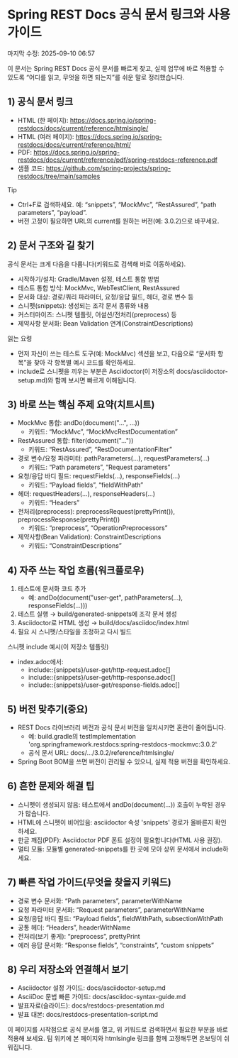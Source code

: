 # Spring REST Docs 공식 문서 링크와 사용 가이드

마지막 수정: 2025-09-10 06:57

이 문서는 Spring REST Docs 공식 문서를 빠르게 찾고, 실제 업무에 바로 적용할 수 있도록 “어디를 읽고, 무엇을 하면 되는지”를 쉬운 말로 정리했습니다.

## 1) 공식 문서 링크
- HTML (한 페이지): https://docs.spring.io/spring-restdocs/docs/current/reference/htmlsingle/
- HTML (여러 페이지): https://docs.spring.io/spring-restdocs/docs/current/reference/html/
- PDF: https://docs.spring.io/spring-restdocs/docs/current/reference/pdf/spring-restdocs-reference.pdf
- 샘플 코드: https://github.com/spring-projects/spring-restdocs/tree/main/samples

Tip
- Ctrl+F로 검색하세요. 예: “snippets”, “MockMvc”, “RestAssured”, “path parameters”, “payload”.
- 버전 고정이 필요하면 URL의 current를 원하는 버전(예: 3.0.2)으로 바꾸세요.

## 2) 문서 구조와 길 찾기
공식 문서는 크게 다음을 다룹니다(키워드로 검색해 바로 이동하세요).
- 시작하기/설치: Gradle/Maven 설정, 테스트 통합 방법
- 테스트 통합 방식: MockMvc, WebTestClient, RestAssured
- 문서화 대상: 경로/쿼리 파라미터, 요청/응답 필드, 헤더, 경로 변수 등
- 스니펫(snippets): 생성되는 조각 문서 종류와 내용
- 커스터마이즈: 스니펫 템플릿, 어설션/전처리(preprocess) 등
- 제약사항 문서화: Bean Validation 연계(ConstraintDescriptions)

읽는 요령
- 먼저 자신이 쓰는 테스트 도구(예: MockMvc) 섹션을 보고, 다음으로 “문서화 항목”을 찾아 각 항목별 예시 코드를 확인하세요.
- include로 스니펫을 끼우는 부분은 Asciidoctor(이 저장소의 docs/asciidoctor-setup.md)와 함께 보시면 빠르게 이해됩니다.

## 3) 바로 쓰는 핵심 주제 요약(치트시트)
- MockMvc 통합: andDo(document("...", ...))
  - 키워드: “MockMvc”, “MockMvcRestDocumentation”
- RestAssured 통합: filter(document("..."))
  - 키워드: “RestAssured”, “RestDocumentationFilter”
- 경로 변수/요청 파라미터: pathParameters(...), requestParameters(...)
  - 키워드: “Path parameters”, “Request parameters”
- 요청/응답 바디 필드: requestFields(...), responseFields(...)
  - 키워드: “Payload fields”, “fieldWithPath”
- 헤더: requestHeaders(...), responseHeaders(...)
  - 키워드: “Headers”
- 전처리(preprocess): preprocessRequest(prettyPrint()), preprocessResponse(prettyPrint())
  - 키워드: “preprocess”, “OperationPreprocessors”
- 제약사항(Bean Validation): ConstraintDescriptions
  - 키워드: “ConstraintDescriptions”

## 4) 자주 쓰는 작업 흐름(워크플로우)
1. 테스트에 문서화 코드 추가
   - 예: andDo(document("user-get", pathParameters(...), responseFields(...)))
2. 테스트 실행 → build/generated-snippets에 조각 문서 생성
3. Asciidoctor로 HTML 생성 → build/docs/asciidoc/index.html
4. 필요 시 스니펫/스타일을 조정하고 다시 빌드

스니펫 include 예시(이 저장소 템플릿)
- index.adoc에서:
  - include::{snippets}/user-get/http-request.adoc[]
  - include::{snippets}/user-get/http-response.adoc[]
  - include::{snippets}/user-get/response-fields.adoc[]

## 5) 버전 맞추기(중요)
- REST Docs 라이브러리 버전과 공식 문서 버전을 일치시키면 혼란이 줄어듭니다.
  - 예: build.gradle의 testImplementation 'org.springframework.restdocs:spring-restdocs-mockmvc:3.0.2'
  - 공식 문서 URL: docs/.../3.0.2/reference/htmlsingle/
- Spring Boot BOM을 쓰면 버전이 관리될 수 있으니, 실제 적용 버전을 확인하세요.

## 6) 흔한 문제와 해결 팁
- 스니펫이 생성되지 않음: 테스트에서 andDo(document(...)) 호출이 누락된 경우가 많습니다.
- HTML에 스니펫이 비어있음: asciidoctor 속성 'snippets' 경로가 올바른지 확인하세요.
- 한글 깨짐(PDF): Asciidoctor PDF 폰트 설정이 필요합니다(HTML 사용 권장).
- 멀티 모듈: 모듈별 generated-snippets를 한 곳에 모아 상위 문서에서 include하세요.

## 7) 빠른 작업 가이드(무엇을 찾을지 키워드)
- 경로 변수 문서화: “Path parameters”, parameterWithName
- 요청 파라미터 문서화: “Request parameters”, parameterWithName
- 요청/응답 바디 필드: “Payload fields”, fieldWithPath, subsectionWithPath
- 공통 헤더: “Headers”, headerWithName
- 전처리(보기 좋게): “preprocess”, prettyPrint
- 에러 응답 문서화: “Response fields”, “constraints”, “custom snippets”

## 8) 우리 저장소와 연결해서 보기
- Asciidoctor 설정 가이드: docs/asciidoctor-setup.md
- AsciiDoc 문법 빠른 가이드: docs/asciidoc-syntax-guide.md
- 발표자료(슬라이드): docs/restdocs-presentation.md
- 발표 대본: docs/restdocs-presentation-script.md

이 페이지를 시작점으로 공식 문서를 열고, 위 키워드로 검색하면서 필요한 부분을 바로 적용해 보세요. 팀 위키에 본 페이지와 htmlsingle 링크를 함께 고정해두면 온보딩이 쉬워집니다.
